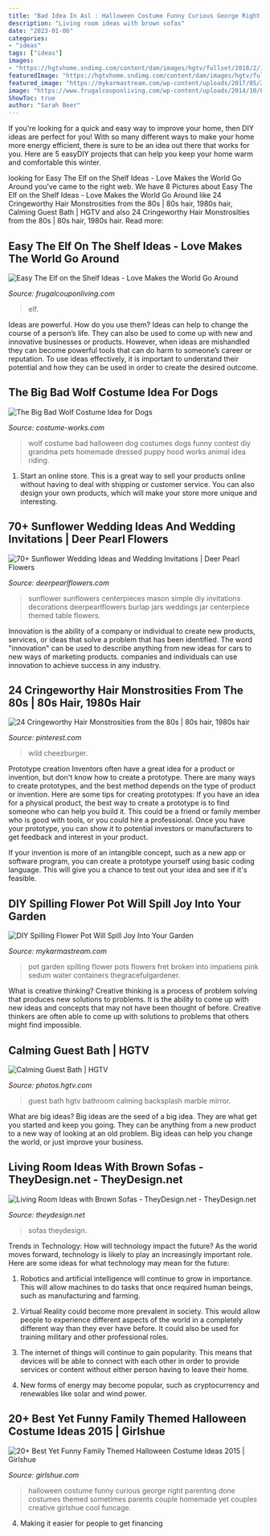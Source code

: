 ```yaml
---
title: "Bad Idea In Asl : Halloween Costume Funny Curious George Right Parenting Done Costumes Themed Sometimes Parents Couple Homemade Yet Couples Creative Girlshue Cool Funcage"
description: "Living room ideas with brown sofas"
date: "2023-01-06"
categories:
- "ideas"
tags: ["ideas"]
images:
- "https://hgtvhome.sndimg.com/content/dam/images/hgtv/fullset/2018/2/12/0/IO_Julia-Caro-Alt_Relaxing-Guest-Bath.jpg.rend.hgtvcom.966.1449.suffix/1518464419722.jpeg"
featuredImage: "https://hgtvhome.sndimg.com/content/dam/images/hgtv/fullset/2018/2/12/0/IO_Julia-Caro-Alt_Relaxing-Guest-Bath.jpg.rend.hgtvcom.966.1449.suffix/1518464419722.jpeg"
featured_image: "https://mykarmastream.com/wp-content/uploads/2017/05/2011-06-24_0442_edited-1.jpg"
image: "https://www.frugalcouponliving.com/wp-content/uploads/2014/10/Elf-On-The-Shelf-Ideas-Frugal-Coupon-LIving-Globe.jpg"
ShowToc: true
author: "Sarah Beer"
---
```



If you're looking for a quick and easy way to improve your home, then DIY ideas are perfect for you! With so many different ways to make your home more energy efficient, there is sure to be an idea out there that works for you. Here are 5 easyDIY projects that can help you keep your home warm and comfortable this winter.

	

		
looking for Easy The Elf on the Shelf Ideas - Love Makes the World Go Around you've came to the right web. We have 8 Pictures about Easy The Elf on the Shelf Ideas - Love Makes the World Go Around like 24 Cringeworthy Hair Monstrosities from the 80s | 80s hair, 1980s hair, Calming Guest Bath | HGTV and also 24 Cringeworthy Hair Monstrosities from the 80s | 80s hair, 1980s hair. Read more:
		
    
## Easy The Elf On The Shelf Ideas - Love Makes The World Go Around

<img loading=lazy src="https://www.frugalcouponliving.com/wp-content/uploads/2014/10/Elf-On-The-Shelf-Ideas-Frugal-Coupon-LIving-Globe.jpg" onerror="this.onerror=null;this.src='https://tse1.mm.bing.net/th?id=OIP.3TSHAi6jhHfRNM_FO75A0gHaJ4&amp;pid=15.1';" alt="Easy The Elf on the Shelf Ideas - Love Makes the World Go Around">

_Source: frugalcouponliving.com_

>elf. 

	

Ideas are powerful. How do you use them?
Ideas can help to change the course of a person’s life. They can also be used to come up with new and innovative businesses or products. However, when ideas are mishandled they can become powerful tools that can do harm to someone’s career or reputation. To use ideas effectively, it is important to understand their potential and how they can be used in order to create the desired outcome.

    
## The Big Bad Wolf Costume Idea For Dogs

<img loading=lazy src="http://photos.costume-works.com/full/the-big-bad-wolf_costume.jpg" onerror="this.onerror=null;this.src='https://tse3.mm.bing.net/th?id=OIP.DaX6drHtcihk9Y3yrI77cwHaJ3&amp;pid=15.1';" alt="The Big Bad Wolf Costume Idea for Dogs">

_Source: costume-works.com_

>wolf costume bad halloween dog costumes dogs funny contest diy grandma pets homemade dressed puppy hood works animal idea riding. 

	

1. Start an online store. This is a great way to sell your products online without having to deal with shipping or customer service. You can also design your own products, which will make your store more unique and interesting.

    
## 70+ Sunflower Wedding Ideas And Wedding Invitations | Deer Pearl Flowers

<img loading=lazy src="http://www.deerpearlflowers.com/wp-content/uploads/2015/05/simple-diy-sunflowers-in-mason-Jar-with-burlap.jpg" onerror="this.onerror=null;this.src='https://tse1.mm.bing.net/th?id=OIP.zUkbTlhIPpU52gb3XHQXIwHaLH&amp;pid=15.1';" alt="70+ Sunflower Wedding Ideas and Wedding Invitations | Deer Pearl Flowers">

_Source: deerpearlflowers.com_

>sunflower sunflowers centerpieces mason simple diy invitations decorations deerpearlflowers burlap jars weddings jar centerpiece themed table flowers. 

	

Innovation is the ability of a company or individual to create new products, services, or ideas that solve a problem that has been identified. The word "innovation" can be used to describe anything from new ideas for cars to new ways of marketing products. companies and individuals can use innovation to achieve success in any industry.

    
## 24 Cringeworthy Hair Monstrosities From The 80s | 80s Hair, 1980s Hair

<img loading=lazy src="https://i.pinimg.com/736x/ed/e0/98/ede098a5c9b950131ab9a026db59689b.jpg" onerror="this.onerror=null;this.src='https://tse2.mm.bing.net/th?id=OIP.Y-kQvQuU5AHDxAQEZomuqwHaKI&amp;pid=15.1';" alt="24 Cringeworthy Hair Monstrosities from the 80s | 80s hair, 1980s hair">

_Source: pinterest.com_

>wild cheezburger. 

	

Prototype creation
Inventors often have a great idea for a product or invention, but don't know how to create a prototype. There are many ways to create prototypes, and the best method depends on the type of product or invention. Here are some tips for creating prototypes:
If you have an idea for a physical product, the best way to create a prototype is to find someone who can help you build it. This could be a friend or family member who is good with tools, or you could hire a professional. Once you have your prototype, you can show it to potential investors or manufacturers to get feedback and interest in your product.

If your invention is more of an intangible concept, such as a new app or software program, you can create a prototype yourself using basic coding language. This will give you a chance to test out your idea and see if it's feasible.

    
## DIY Spilling Flower Pot Will Spill Joy Into Your Garden

<img loading=lazy src="https://mykarmastream.com/wp-content/uploads/2017/05/2011-06-24_0442_edited-1.jpg" onerror="this.onerror=null;this.src='https://tse3.mm.bing.net/th?id=OIP.zJxD5g6R9iuxEqcIj-qTJAHaE8&amp;pid=15.1';" alt="DIY Spilling Flower Pot Will Spill Joy Into Your Garden">

_Source: mykarmastream.com_

>pot garden spilling flower pots flowers fret broken into impatiens pink sedum water containers thegracefulgardener. 

	

What is creative thinking?
Creative thinking is a process of problem solving that produces new solutions to problems. It is the ability to come up with new ideas and concepts that may not have been thought of before. Creative thinkers are often able to come up with solutions to problems that others might find impossible.

    
## Calming Guest Bath | HGTV

<img loading=lazy src="https://hgtvhome.sndimg.com/content/dam/images/hgtv/fullset/2018/2/12/0/IO_Julia-Caro-Alt_Relaxing-Guest-Bath.jpg.rend.hgtvcom.966.1449.suffix/1518464419722.jpeg" onerror="this.onerror=null;this.src='https://tse1.mm.bing.net/th?id=OIP.Fpa58LdVTDBlFZSnRRGEkQHaLH&amp;pid=15.1';" alt="Calming Guest Bath | HGTV">

_Source: photos.hgtv.com_

>guest bath hgtv bathroom calming backsplash marble mirror. 

	

What are big ideas?
Big ideas are the seed of a big idea. They are what get you started and keep you going. They can be anything from a new product to a new way of looking at an old problem. Big ideas can help you change the world, or just improve your business.

    
## Living Room Ideas With Brown Sofas - TheyDesign.net - TheyDesign.net

<img loading=lazy src="https://theydesign.net/wp-content/uploads/2017/07/brown-leather-sofa-set-for-living-room-with-dark-hardwood-floors-with-living-room-ideas-with-brown-sofas-living-room-ideas-with-brown-sofas.jpg" onerror="this.onerror=null;this.src='https://tse3.mm.bing.net/th?id=OIP.i-xDXZdk2VqWv03deGtjIwHaFQ&amp;pid=15.1';" alt="Living Room Ideas with Brown Sofas - TheyDesign.net - TheyDesign.net">

_Source: theydesign.net_

>sofas theydesign. 

	

Trends in Technology: How will technology impact the future?
As the world moves forward, technology is likely to play an increasingly important role. Here are some ideas for what technology may mean for the future:
1. Robotics and artificial intelligence will continue to grow in importance. This will allow machines to do tasks that once required human beings, such as manufacturing and farming.

2. Virtual Reality could become more prevalent in society. This would allow people to experience different aspects of the world in a completely different way than they ever have before. It could also be used for training military and other professional roles.

3. The internet of things will continue to gain popularity. This means that devices will be able to connect with each other in order to provide services or content without either person having to leave their home.

4. New forms of energy may become popular, such as cryptocurrency and renewables like solar and wind power.

    
## 20+ Best Yet Funny Family Themed Halloween Costume Ideas 2015 | Girlshue

<img loading=lazy src="http://www.girlshue.com/wp-content/uploads/2015/09/20-Best-Funny-Family-Themed-Halloween-Costume-Ideas-2015-18.jpg" onerror="this.onerror=null;this.src='https://tse1.mm.bing.net/th?id=OIP.j7hwFP1B3jr6okAPSAMNOAHaK-&amp;pid=15.1';" alt="20+ Best Yet Funny Family Themed Halloween Costume Ideas 2015 | Girlshue">

_Source: girlshue.com_

>halloween costume funny curious george right parenting done costumes themed sometimes parents couple homemade yet couples creative girlshue cool funcage. 

	

4. Making it easier for people to get financing 

